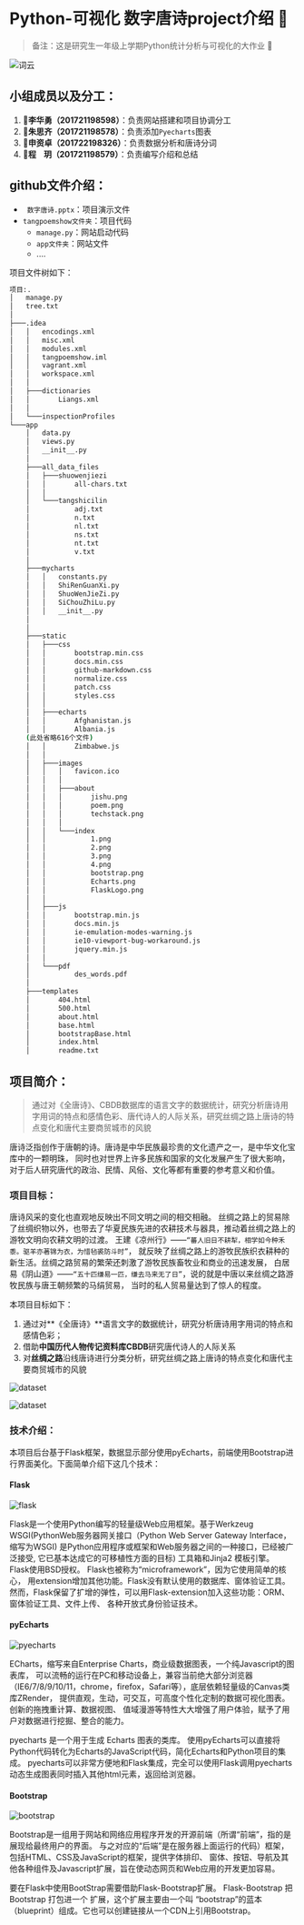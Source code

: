 # Python-可视化 数字唐诗project介绍 :tada:
> 备注：这是研究生一年级上学期Python统计分析与可视化的大作业 :new_moon_with_face:

![词云](./images/词云.png)
## 小组成员以及分工：
1. :running:**李华勇（201721198598）**：负责网站搭建和项目协调分工
2. :dancer:**朱思齐（201721198578）**：负责添加`Pyecharts`图表
3. :running:**申资卓（201722198326）**：负责数据分析和唐诗分词
4. :dancer:**程&nbsp;&nbsp;&nbsp;&nbsp;玥（201721198579）**：负责编写介绍和总结
## github文件介绍：
* ` 数字唐诗.pptx`：项目演示文件
* `tangpoemshow文件夹`：项目代码
	* `manage.py`：网站启动代码
	* `app文件夹`：网站文件
	* ....

项目文件树如下：
```bash
项目:.
│   manage.py
│   tree.txt
│
├───.idea
│   │   encodings.xml
│   │   misc.xml
│   │   modules.xml
│   │   tangpoemshow.iml
│   │   vagrant.xml
│   │   workspace.xml
│   │
│   ├───dictionaries
│   │       Liangs.xml
│   │
│   └───inspectionProfiles
└───app
    │   data.py
    │   views.py
    │   __init__.py
    │
    ├───all_data_files
    │   ├───shuowenjiezi
    │   │       all-chars.txt
    │   │
    │   └───tangshicilin
    │           adj.txt
    │           n.txt
    │           nl.txt
    │           ns.txt
    │           nt.txt
    │           v.txt
    │
    ├───mycharts
    │   │   constants.py
    │   │   ShiRenGuanXi.py
    │   │   ShuoWenJieZi.py
    │   │   SiChouZhiLu.py
    │   │   __init__.py
    │
    │
    ├───static
    │   ├───css
    │   │       bootstrap.min.css
    │   │       docs.min.css
    │   │       github-markdown.css
    │   │       normalize.css
    │   │       patch.css
    │   │       styles.css
    │   │
    │   ├───echarts
    │   │       Afghanistan.js
    │   │       Albania.js
	(此处省略616个文件)
    │   │       Zimbabwe.js
    │   │
    │   ├───images
    │   │   │   favicon.ico
    │   │   │
    │   │   ├───about
    │   │   │       jishu.png
    │   │   │       poem.png
    │   │   │       techstack.png
    │   │   │
    │   │   └───index
    │   │           1.png
    │   │           2.png
    │   │           3.png
    │   │           4.png
    │   │           bootstrap.png
    │   │           Echarts.png
    │   │           FlaskLogo.png
    │   │
    │   ├───js
    │   │       bootstrap.min.js
    │   │       docs.min.js
    │   │       ie-emulation-modes-warning.js
    │   │       ie10-viewport-bug-workaround.js
    │   │       jquery.min.js
    │   │
    │   └───pdf
    │           des_words.pdf
    │
    ├───templates
    │       404.html
    │       500.html
    │       about.html
    │       base.html
    │       bootstrapBase.html
    │       index.html
    │       readme.txt
```
## 项目简介：
>通过对《全唐诗》、CBDB数据库的语言文字的数据统计，研究分析唐诗用字用词的特点和感情色彩、唐代诗人的人际关系，研究丝绸之路上唐诗的特点变化和唐代主要商贸城市的风貌

唐诗泛指创作于唐朝的诗。唐诗是中华民族最珍贵的文化遗产之一，是中华文化宝库中的一颗明珠， 同时也对世界上许多民族和国家的文化发展产生了很大影响，对于后人研究唐代的政治、民情、风俗、文化等都有重要的参考意义和价值。
### 项目目标：
唐诗风采的变化也直观地反映出不同文明之间的相交相融。 丝绸之路上的贸易除了丝绸织物以外，也带去了华夏民族先进的农耕技术与器具，推动着丝绸之路上的游牧文明向农耕文明的过渡。 王建《凉州行》——`“蕃人旧日不耕犁，相学如今种禾黍。驱羊亦著锦为衣，为惜毡裘防斗时”`， 就反映了丝绸之路上的游牧民族织衣耕种的新生活。丝绸之路贸易的繁荣还刺激了游牧民族畜牧业和商业的迅速发展， 白居易《阴山道》——`“五十匹缣易一匹，缣去马来无了日”`，说的就是中唐以来丝绸之路游牧民族与唐王朝频繁的马绢贸易， 当时的私人贸易量达到了惊人的程度。

本项目目标如下：

1.  通过对**《全唐诗》**语言文字的数据统计，研究分析唐诗用字用词的特点和感情色彩；
2.  借助**中国历代人物传记资料库CBDB**研究唐代诗人的人际关系
3.  对**丝绸之路**沿线唐诗进行分类分析，研究丝绸之路上唐诗的特点变化和唐代主要商贸城市的风貌

![dataset](./images/数据1.png)

![dataset](./images/数据2.png)

### 技术介绍：
本项目后台基于Flask框架，数据显示部分使用pyEcharts，前端使用Bootstrap进行界面美化。下面简单介绍下这几个技术：
#### Flask
![flask](./images/FlaskLogo.png)

Flask是一个使用Python编写的轻量级Web应用框架。基于Werkzeug WSGI(PythonWeb服务器网关接口（Python Web Server Gateway Interface，缩写为WSGI) 是Python应用程序或框架和Web服务器之间的一种接口，已经被广泛接受, 它已基本达成它的可移植性方面的目标) 工具箱和Jinja2 模板引擎。 Flask使用BSD授权。 Flask也被称为“microframework”，因为它使用简单的核心， 用extension增加其他功能。Flask没有默认使用的数据库、窗体验证工具。 然而，Flask保留了扩增的弹性，可以用Flask-extension加入这些功能：ORM、窗体验证工具、文件上传、 各种开放式身份验证技术。
#### pyEcharts
![pyecharts](./images/Echarts.png)

ECharts，缩写来自Enterprise Charts，商业级数据图表，一个纯Javascript的图表库， 可以流畅的运行在PC和移动设备上，兼容当前绝大部分浏览器 （IE6/7/8/9/10/11，chrome，firefox，Safari等），底层依赖轻量级的Canvas类库ZRender， 提供直观，生动，可交互，可高度个性化定制的数据可视化图表。创新的拖拽重计算、数据视图、 值域漫游等特性大大增强了用户体验，赋予了用户对数据进行挖掘、整合的能力。

pyecharts 是一个用于生成 Echarts 图表的类库。 使用pyEcharts可以直接将Python代码转化为Echarts的JavaScript代码，简化Echarts和Python项目的集成。 pyecharts可以非常方便地和Flask集成，完全可以使用Flask调用pyecharts动态生成图表同时插入其他html元素，返回给浏览器。
#### Bootstrap
![bootstrap](./images/bootstrap.png)

Bootstrap是一组用于网站和网络应用程序开发的开源前端（所谓“前端”，指的是展现给最终用户的界面。 与之对应的“后端”是在服务器上面运行的代码）框架，包括HTML、CSS及JavaScript的框架，提供字体排印、 窗体、按钮、导航及其他各种组件及Javascript扩展，旨在使动态网页和Web应用的开发更加容易。

要在Flask中使用BootStrap需要借助Flask-Bootstrap扩展。 Flask-Bootstrap 把 Bootstrap 打包进一个 扩展，这个扩展主要由一个叫 “bootstrap”的蓝本（blueprint）组成。它也可以创建链接从一个CDN上引用Bootstrap。
